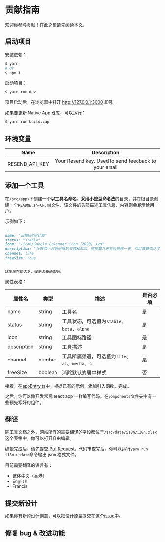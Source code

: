 # 贡献指南

欢迎你参与贡献！在此之前请先阅读本文。

## 启动项目

安装依赖：

```bash
$ yarn
# Or
$ npm i
```

启动项目：

```bash
$ yarn run dev
```

项目启动后，在浏览器中打开 http://127.0.0.1:3000 即可。

如果要更新 Native App 仓库，可以运行：

```bash
$ yarn run build:cap
```

## 环境变量

|      Name      |                     Description                      |
| :------------: | :--------------------------------------------------: |
| RESEND_API_KEY | Your Resend key. Used to send feedback to your email |

## 添加一个工具

在`/src/apps`下创建一个**以工具名命名、采用小蛇型命名法**的目录，并在根目录创建一个`README.zh-CN.md`文件，该文件的头部描述工具信息，内容则会展示给用户。

示例如下：

```markdown
---
name: "日期&时间计算"
status: "stable"
icon: "/icon/Google_Calendar_icon_(2020).svg"
description: "计算两个日期间隔的天数和时间，或推算几天前后是哪一天，可以算算你活了多久"
channel: life
freeSize: true
---

这里是帮助文本，提供必要的说明。
```

属性表格：

| 属性名      | 类型    | 描述                                             | 是否必填 |
| ----------- | ------- | ------------------------------------------------ | -------- |
| name        | string  | 工具名                                           | 是       |
| status      | string  | 工具状态，可选值为`stable`、`beta`、`alpha`      | 是       |
| icon        | string  | 工具图标路径                                     | 是       |
| description | string  | 工具描述                                         | 是       |
| channel     | number  | 工具所属频道，可选值为`life`、`ai`、`media`、`4` | 是       |
| freeSize    | boolean | 消除默认的居中样式                               | 否       |

接着，在[appEntry.ts](/src/utils/appEntry.ts)中，根据已有的示例，添加引入函数。完成。

之后，你可以像开发常规 react app 一样编写代码。在`components`文件夹中有一些预先写好的组件。

## 翻译

除工具文档之外，网站所有的需要翻译的字段都位于`/src/data/i18n/i18n.xlsx`这个表格中。你可以打开自由编辑。

编辑完成后，请先[提交 Pull Request](https://github.com/RiverTwilight/YgkTool/pulls)，代码审查完后，你可以运行`yarn run i18n:update`命令输出 json 格式文件。

目前需要翻译的语言有：

-   繁体中文（香港）
-   English
-   Francis

## 提交新设计

如果你有新的设计创意，可以把设计原型提交在这个[issue](https://github.com/RiverTwilight/YgkTool/issues/63)中。

## 修复 bug & 改进功能
